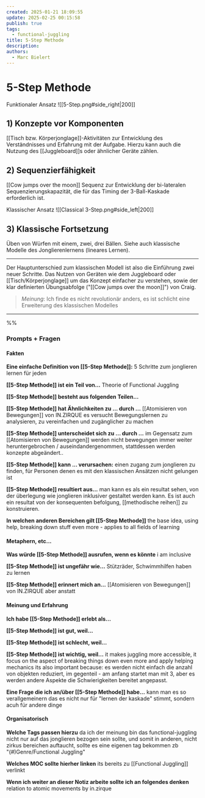 ```yaml
---
created: 2025-01-21 18:09:55
update: 2025-02-25 00:15:58
publish: true
tags:
  - functional-juggling
title: 5-Step Methode
description: 
authors:
  - Marc Bielert
---
```


# 5-Step Methode

Funktionaler Ansatz ![[5-Step.png#side_right|200]]

## 1) **Konzepte vor Komponenten**

[[Tisch bzw. Körperjonglage]]-Aktivitäten zur Entwicklung des Verständnisses und Erfahrung mit der Aufgabe. Hierzu kann auch die Nutzung des [[Juggleboard]]s oder ähnlicher Geräte zählen.

## 2) **Sequenzierfähigkeit**

[[Cow jumps over the moon]] Sequenz zur Entwicklung der bi-lateralen Sequenzierungskapazität, die für das Timing der 3-Ball-Kaskade erforderlich ist.

Klassischer Ansatz ![[Classical 3-Step.png#side_left|200]]

## 3) **Klassische Fortsetzung**

Üben von Würfen mit einem, zwei, drei Bällen. Siehe auch klassische Modelle des Jonglierenlernens (lineares Lernen).
	
---

Der Hauptunterschied zum klassischen Modell ist also die Einführung zwei neuer Schritte. Das Nutzen von Geräten wie dem Juggleboard oder [[Tisch/Körperjonglage]] um das Konzept einfacher zu verstehen, sowie der klar definierten Übungsabfolge ("[[Cow jumps over the moon]]") von Craig.

> *Meinung*: Ich finde es nicht revolutionär anders, es ist schlicht eine Erweiterung des klassischen Modelles

---
%%

### Prompts + Fragen

#### Fakten

**Eine einfache Definition von [[5-Step Methode]]:**
5 Schritte zum jonglieren lernen für jeden

**[[5-Step Methode]] ist ein Teil von...**
Theorie of Functional Juggling

**[[5-Step Methode]] besteht aus folgenden Teilen...**

**[[5-Step Methode]] hat Ähnlichkeiten zu ... durch ...**
[[Atomisieren von Bewegungen]] von IN.ZIRQUE
es versucht Bewegungslernen zu analysieren, zu vereinfachen und zugänglicher zu machen

**[[5-Step Methode]] unterscheidet sich zu ... durch ...**
im Gegensatz zum [[Atomisieren von Bewegungen]] werden nicht bewegungen immer weiter heruntergebrochen / auseindandergenommen, stattdessen werden konzepte abgeändert..

**[[5-Step Methode]] kann ... verursachen:**
einen zugang zum jonglieren zu finden, für Personen denen es mit den klassischen Ansätzen nicht gelungen ist

**[[5-Step Methode]] resultiert aus...**
man kann es als ein resultat sehen, von der überlegung wie jonglieren inklusiver gestaltet werden kann.
Es ist auch ein resultat von der konsequenten befolgung, [[methodische reihen]] zu konstruieren.

**In welchen anderen Bereichen gilt [[5-Step Methode]]**
the base idea, using help, breaking down stuff even more - applies to all fields of learning

#### Metaphern, etc...

**Was würde [[5-Step Methode]] ausrufen, wenn es könnte**
 i am inclusive
 
**[[5-Step Methode]] ist ungefähr wie...**
Stützräder, Schwimmhilfen haben zu lernen

**[[5-Step Methode]] erinnert mich an...**
[[Atomisieren von Bewegungen]] von IN.ZIRQUE
aber anstatt

#### Meinung und Erfahrung

**Ich habe [[5-Step Methode]] erlebt als...**

**[[5-Step Methode]] ist gut, weil...**

**[[5-Step Methode]] ist schlecht, weil...**

**[[5-Step Methode]] ist wichtig, weil...**
it makes juggling more accessible, it focus on the aspect of breaking things down even more and apply helping mechanics
its also important because: es werden nicht einfach die anzahl von objekten reduziert, im gegenteil - am anfang startet man mit 3, aber es werden andere Aspekte die Schwierigkeiten bereitet angepasst.

**Eine Frage die ich an/über [[5-Step Methode]] habe...**
kann man es so verallgemeinern das es nicht nur für "lernen der kaskade" stimmt, sondern acuh für andere dinge

#### Organisatorisch

**Welche Tags passen hierzu**
da ich der meinung bin das functional-juggling nicht nur auf das jonglieren bezogen sein sollte, und somit in anderen, nicht zirkus bereichen auftaucht, sollte es eine eigenen tag bekommen zb  
"(#)Genre/Functional Juggling"

**Welches MOC sollte hierher linken**
its bereits zu [[Functional Juggling]] verlinkt

**Wenn ich weiter an dieser Notiz arbeite sollte ich an folgendes denken**
relation to atomic movements by in.zirque

